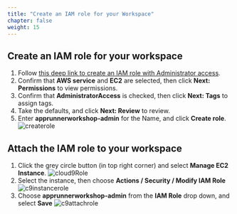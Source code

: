 ```yaml
---
title: "Create an IAM role for your Workspace"
chapter: false
weight: 15
---
```


## Create an IAM role for your workspace

1. Follow [this deep link to create an IAM role with Administrator access](https://console.aws.amazon.com/iam/home#/roles$new?step=review&commonUseCase=EC2%2BEC2&selectedUseCase=EC2&policies=arn:aws:iam::aws:policy%2FAdministratorAccess&roleName=apprunnerworkshop-admin).
1. Confirm that **AWS service** and **EC2** are selected, then click **Next: Permissions** to view permissions.
1. Confirm that **AdministratorAccess** is checked, then click **Next: Tags** to assign tags.
1. Take the defaults, and click **Next: Review** to review.
1. Enter **apprunnerworkshop-admin** for the Name, and click **Create role**.
![createrole](/images/prerequisites/createrole.png)

## Attach the IAM role to your workspace


1. Click the grey circle button (in top right corner) and select **Manage EC2 Instance**.
![cloud9Role](/images/prerequisites/cloud9-role.png)
1. Select the instance, then choose **Actions / Security / Modify IAM Role**
![c9instancerole](/images/prerequisites/c9instancerole.png)
1. Choose **apprunnerworkshop-admin** from the **IAM Role** drop down, and select **Save**
![c9attachrole](/images/prerequisites/c9attachrole.png)
